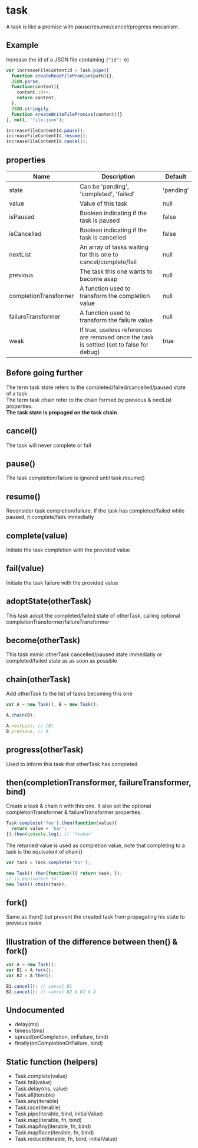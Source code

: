 # task

A task is like a promise with pause/resume/cancel/progress mecanism.  

## Example

Increase the id of a JSON file containing `{"id": 0}`

```javascript
var increaseFileContentId = Task.pipe([
  function createReadFilePromise(path){},
  JSON.parse,
  function(content){
    content.id++;
    return content;
  },
  JSON.stringify,
  function createWriteFilePromise(content){}
], null, 'file.json');

increaseFileContentId.pause();
increaseFileContentId.resume();
increaseFileContentId.cancel();
```

## properties

Name  | Description | Default
----- | --- | ---------
state | Can be 'pending', 'completed', 'failed' | 'pending'
value | Value of this task | null
isPaused  | Boolean indicating if the task is paused | false
isCancelled | Boolean indicating if the task is cancelled | false
nextList | An array of tasks waiting for this one to cancel/complete/fail | null
previous | The task this one wants to become asap | null
completionTransformer | A function used to transform the completion value | null
failureTransformer | A function used to transform the failure value | null
weak | If true, useless references are removed once the task is settled (set to false for debug) | true

## Before going further

The term task state refers to the completed/failed/cancelled/paused state of a task.  
The term task chain refer to the chain formed by previous & nextList properties.  
**The task state is propaged on the task chain**

## cancel()

The task will never complete or fail

## pause()

The task completion/failure is ignored until task.resume()

## resume()

Reconsider task completion/failure. If the task has completed/failed while paused, it complete/fails immediatly

## complete(value)

Initiate the task completion with the provided value

## fail(value)

Initiate the task failure with the provided value

## adoptState(otherTask)

This task adopt the completed/failed state of otherTask, calling optional completionTransformer/failureTransformer

## become(otherTask)

This task mimic otherTask cancelled/paused state immediatly or completed/failed state as as soon as possible

## chain(otherTask)

Add otherTask to the list of tasks becoming this one

```javascript
var A = new Task(), B = new Task();

A.chain(B);

A.nextList; // [B]
B.previous; // A
```

## progress(otherTask)

Used to inform this task that otherTask has completed

## then(completionTransformer, failureTransformer, bind)

Create a task & chain it with this one. It also set the optional completionTransformer & failureTransformer properties.

```javascript
Task.complete('foo').then(function(value){
  return value + 'bar';
}).then(console.log); // 'foobar'
```

The returned value is used as completion value, note that completing to a task is the equivalent of chain()

```javascript
var task = Task.complete('bar');

new Task().then(function(){ return task; });
// is equivalent to
new Task().chain(task);
```

## fork()

Same as then() but prevent the created task from propagating his state to previous tasks

## Illustration of the difference between then() & fork()

```javascript
var A = new Task();
var B1 = A.fork();
var B2 = A.then();

B1.cancel(); // cancel B1
B2.cancel(); // cancel B2 & B1 & A
```

## Undocumented

- delay(ms)
- timeout(ms)
- spread(onCompletion, onFailure, bind)
- finally(onCompletionOrFailure, bind)

## Static function (helpers)

- Task.complete(value)
- Task.fail(value)
- Task.delay(ms, value)
- Task.all(iterable)
- Task.any(iterable)
- Task.race(iterable)
- Task.pipe(iterable, bind, initialValue)
- Task.map(iterable, fn, bind)
- Task.mapAny(iterable, fn, bind)
- Task.mapRace(iterable, fn, bind)
- Task.reduce(iterable, fn, bind, initialValue)
